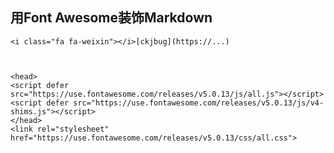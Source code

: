 ## 用Font Awesome装饰Markdown

    <i class="fa fa-weixin"></i>[ckjbug](https://...)



    <head>
    <script defer src="https://use.fontawesome.com/releases/v5.0.13/js/all.js"></script> 
    <script defer src="https://use.fontawesome.com/releases/v5.0.13/js/v4-shims.js"></script> 
    </head> 
    <link rel="stylesheet" href="https://use.fontawesome.com/releases/v5.0.13/css/all.css">
